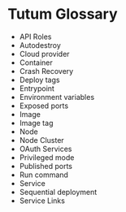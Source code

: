 # Tutum Glossary
  - API Roles
  - Autodestroy
  - Cloud provider
  - Container
  - Crash Recovery
  - Deploy tags
  - Entrypoint
  - Environment variables
  - Exposed ports
  - Image
  - Image tag
  - Node
  - Node Cluster
  - OAuth Services
  - Privileged mode
  - Published ports
  - Run command
  - Service
  - Sequential deployment
  - Service Links
  